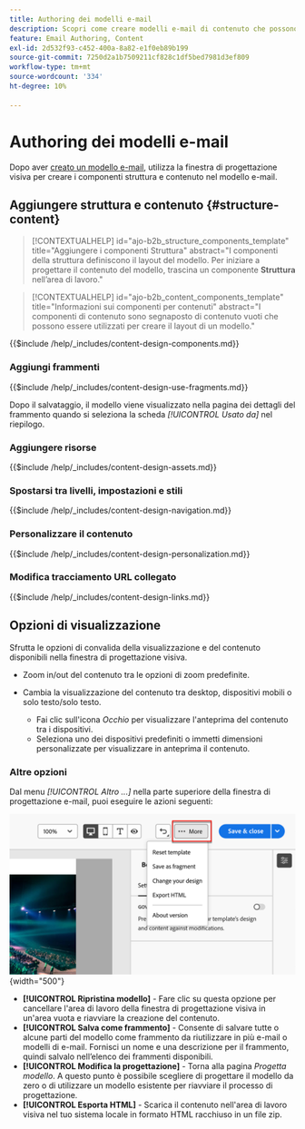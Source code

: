 ```yaml
---
title: Authoring dei modelli e-mail
description: Scopri come creare modelli e-mail di contenuto che possono essere utilizzati per le e-mail del percorso di account per riutilizzare le progettazioni in modo semplice ed efficiente.
feature: Email Authoring, Content
exl-id: 2d532f93-c452-400a-8a82-e1f0eb89b199
source-git-commit: 7250d2a1b7509211cf828c1df5bed7981d3ef809
workflow-type: tm+mt
source-wordcount: '334'
ht-degree: 10%

---
```


# Authoring dei modelli e-mail

Dopo aver [creato un modello e-mail](./email-templates.md#create-an-email-template), utilizza la finestra di progettazione visiva per creare i componenti struttura e contenuto nel modello e-mail.

## Aggiungere struttura e contenuto {#structure-content}

>[!CONTEXTUALHELP]
>id="ajo-b2b_structure_components_template"
>title="Aggiungere i componenti Struttura"
>abstract="I componenti della struttura definiscono il layout del modello. Per iniziare a progettare il contenuto del modello, trascina un componente **Struttura** nell’area di lavoro."

>[!CONTEXTUALHELP]
>id="ajo-b2b_content_components_template"
>title="Informazioni sui componenti per contenuti"
>abstract="I componenti di contenuto sono segnaposto di contenuto vuoti che possono essere utilizzati per creare il layout di un modello."

{{$include /help/_includes/content-design-components.md}}

### Aggiungi frammenti

{{$include /help/_includes/content-design-use-fragments.md}}

Dopo il salvataggio, il modello viene visualizzato nella pagina dei dettagli del frammento quando si seleziona la scheda _[!UICONTROL Usato da]_ nel riepilogo.

### Aggiungere risorse

{{$include /help/_includes/content-design-assets.md}}

### Spostarsi tra livelli, impostazioni e stili

{{$include /help/_includes/content-design-navigation.md}}

### Personalizzare il contenuto

{{$include /help/_includes/content-design-personalization.md}}

### Modifica tracciamento URL collegato

{{$include /help/_includes/content-design-links.md}}

## Opzioni di visualizzazione

Sfrutta le opzioni di convalida della visualizzazione e del contenuto disponibili nella finestra di progettazione visiva.

* Zoom in/out del contenuto tra le opzioni di zoom predefinite.

* Cambia la visualizzazione del contenuto tra desktop, dispositivi mobili o solo testo/solo testo.
   * Fai clic sull&#39;icona _Occhio_ per visualizzare l&#39;anteprima del contenuto tra i dispositivi.
   * Seleziona uno dei dispositivi predefiniti o immetti dimensioni personalizzate per visualizzare in anteprima il contenuto.

### Altre opzioni

Dal menu _[!UICONTROL Altro ...]_ nella parte superiore della finestra di progettazione e-mail, puoi eseguire le azioni seguenti:

![Fai clic su Altro per accedere alle azioni del modello](./assets/visual-designer-more-menu.png){width="500"}

* **[!UICONTROL Ripristina modello]** - Fare clic su questa opzione per cancellare l&#39;area di lavoro della finestra di progettazione visiva in un&#39;area vuota e riavviare la creazione del contenuto.
* **[!UICONTROL Salva come frammento]** - Consente di salvare tutte o alcune parti del modello come frammento da riutilizzare in più e-mail o modelli di e-mail. Fornisci un nome e una descrizione per il frammento, quindi salvalo nell’elenco dei frammenti disponibili.
* **[!UICONTROL Modifica la progettazione]** - Torna alla pagina _Progetta modello_. A questo punto è possibile scegliere di progettare il modello da zero o di utilizzare un modello esistente per riavviare il processo di progettazione.
* **[!UICONTROL Esporta HTML]** - Scarica il contenuto nell&#39;area di lavoro visiva nel tuo sistema locale in formato HTML racchiuso in un file zip.

